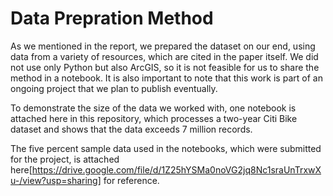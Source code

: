 # Data Prepration Method 

As we mentioned in the report, we prepared the dataset on our end, using data from a variety of resources, which are cited in the paper itself. We did not use only Python but also ArcGIS, so it is not feasible for us to share the method in a notebook. It is also important to note that this work is part of an ongoing project that we plan to publish eventually.

To demonstrate the size of the data we worked with, one notebook is attached here in this repository, which processes a two-year Citi Bike dataset and shows that the data exceeds 7 million records.

The five percent sample data used in the notebooks, which were submitted for the project, is attached here[https://drive.google.com/file/d/1Z25hYSMa0noVG2jq8Nc1sraUnTrxwXu-/view?usp=sharing] for reference.
